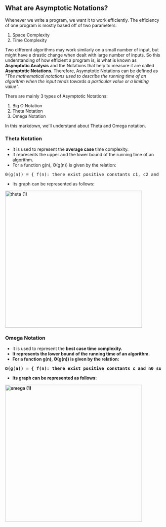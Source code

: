 ## What are Asymptotic Notations?

Whenever we write a program, we want it to work efficiently. The efficiency of one program is mostly based off of two parameters: 
1) Space Complexity 
2) Time Complexity

Two different algorithms may work similarly on a small number of input, but might have a drastic change when dealt with large number of inputs. So this understanding of how efficient a program is, is what is known as <b>Asymptotic Analysis</b> and the Notations that help to measure it are called <b>Asymptotic Notations</b>. Therefore, Asymptotic Notations can be defined as <i>"The mathematical notations used to describe the running time of an algorithm when the input tends towards a particular value or a limiting value"</i>.

There are mainly 3 types of Asymptotic Notations:
1) Big O Notation
2) Theta Notation
3) Omega Notation

In this markdown, we'll understand about Theta and Omega notation.

### Theta Notation

- It is used to represent the <b>average case</b> time complexity.
- It represents the upper and the lower bound of the running time of an algorithm.
- For a function g(n), Θ(g(n)) is given by the relation:

<pre>
Θ(g(n)) = { f(n): there exist positive constants c1, c2 and n0 such that 0 ≤ c1g(n) ≤ f(n) ≤ c2g(n) for all n ≥ n0 }
</pre>

- Its graph can be represented as follows:
<img align="center" width="443" alt="theta (1)" src="https://user-images.githubusercontent.com/43854410/99991676-5873bd80-2ddb-11eb-848c-b3245a42219d.png">


### Omega Notation

- It is used to represent the <b>best case<b> time complexity.
- It represents the lower bound of the running time of an algorithm.
- For a function g(n), Θ(g(n)) is given by the relation:

<pre>
Ω(g(n)) = { f(n): there exist positive constants c and n0 such that 0 ≤ cg(n) ≤ f(n) for all n ≥ n0 }
</pre>

- Its graph can be represented as follows: 
<img align="center" width="443" alt="omega (1)" src="https://user-images.githubusercontent.com/43854410/99991664-5578cd00-2ddb-11eb-8e68-d7a15c9aa32a.png">
